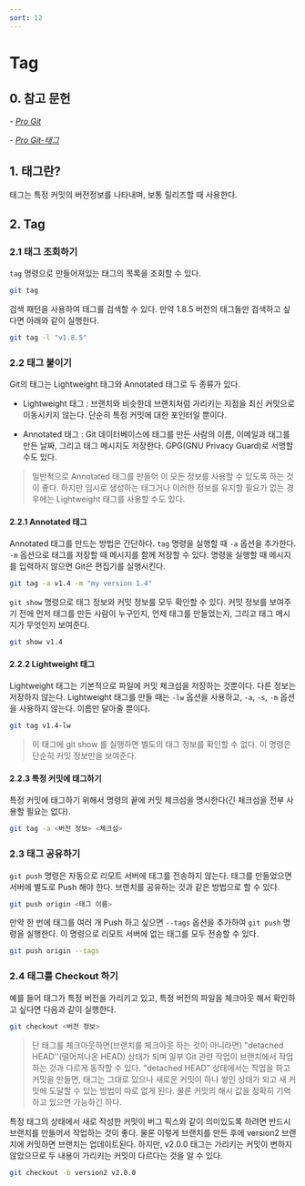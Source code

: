```yaml
---
sort: 12
---
```


# Tag

## 0. 참고 문헌

*- [Pro Git](https://git-scm.com/book/ko/v2)*

*- [Pro Git-태그](https://git-scm.com/book/ko/v2/Git%EC%9D%98-%EA%B8%B0%EC%B4%88-%ED%83%9C%EA%B7%B8)*

## 1. 태그란?

태그는 특정 커밋의 버전정보를 나타내며, 보통 릴리즈할 때 사용한다.

## 2. Tag

### 2.1 태그 조회하기

`tag` 명령으로 만들어져있는 태그의 목록을 조회할 수 있다.

```bash
git tag
```

검색 패턴을 사용하여 태그를 검색할 수 있다. 만약 1.8.5 버전의 태그들만 검색하고 싶다면 아래와 같이 실행한다.

```bash
git tag -l "v1.8.5"
```

### 2.2 태그 붙이기

Git의 태그는 Lightweight 태그와 Annotated 태그로 두 종류가 있다.

* Lightweight 태그 : 브랜치와 비슷한데 브랜치처럼 가리키는 지점을 최신 커밋으로 이동시키지 않는다. 단순히 특정 커밋에 대한 포인터일 뿐이다.

* Annotated 태그 : Git 데이터베이스에 태그를 만든 사람의 이름, 이메일과 태그를 만든 날짜, 그리고 태그 메시지도 저장한다. GPG(GNU Privacy Guard)로 서명할 수도 있다.

> 일반적으로 Annotated 태그를 만들어 이 모든 정보를 사용할 수 있도록 하는 것이 좋다. 하지만 임시로 생성하는 태그거나 이러한 정보를 유지할 필요가 없는 경우에는 Lightweight 태그를 사용할 수도 있다.

#### 2.2.1  Annotated 태그

Annotated 태그를 만드는 방법은 간단하다. `tag` 명령을 실행할 때 `-a` 옵션을 추가한다. `-m` 옵션으로 태그를 저장할 때 메시지를 함께 저장할 수 있다. 명령을 실행할 때 메시지를 입력하지 않으면 Git은 편집기를 실행시킨다.

```bash
git tag -a v1.4 -m "my version 1.4"
```

`git show` 명령으로 태그 정보와 커밋 정보를 모두 확인할 수 있다. 커밋 정보를 보여주기 전에 먼저 태그를 만든 사람이 누구인지, 언제 태그를 만들었는지, 그리고 태그 메시지가 무엇인지 보여준다.

```bash
git show v1.4
```

#### 2.2.2 Lightweight 태그

Lightweight 태그는 기본적으로 파일에 커밋 체크섬을 저장하는 것뿐이다. 다른 정보는 저장하지 않는다. Lightweight 태그를 만들 때는 `-lw` 옵션을 사용하고, `-a`, `-s`, `-m` 옵션을 사용하지 않는다. 이름만 달아줄 뿐이다.

```bash
git tag v1.4-lw
```

> 이 태그에 git show 를 실행하면 별도의 태그 정보를 확인할 수 없다. 이 명령은 단순히 커밋 정보만을 보여준다.

#### 2.2.3 특정 커밋에 태그하기

특정 커밋에 태그하기 위해서 명령의 끝에 커밋 체크섬을 명시한다(긴 체크섬을 전부 사용할 필요는 없다).

```bash
git tag -a <버전 정보> <체크섬>
```

### 2.3 태그 공유하기

`git push` 명령은 자동으로 리모트 서버에 태그를 전송하지 않는다. 태그를 만들었으면 서버에 별도로 Push 해야 한다. 브랜치를 공유하는 것과 같은 방법으로 할 수 있다.

```bash
git push origin <태그 이름>
```

만약 한 번에 태그를 여러 개 Push 하고 싶으면 `--tags` 옵션을 추가하여 `git push` 명령을 실행한다. 이 명령으로 리모트 서버에 없는 태그를 모두 전송할 수 있다.

```bash
git push origin --tags
```

### 2.4 태그를 Checkout 하기

예를 들어 태그가 특정 버전을 가리키고 있고, 특정 버전의 파일을 체크아웃 해서 확인하고 싶다면 다음과 같이 실행한다.

```bash
git checkout <버전 정보>
```

> 단 태그를 체크아웃하면(브랜치를 체크아웃 하는 것이 아니라면) "detached HEAD''(떨어져나온 HEAD) 상태가 되며 일부 Git 관련 작업이 브랜치에서 작업하는 것과 다르게 동작할 수 있다. "detached HEAD" 상태에서는 작업을 하고 커밋을 만들면, 태그는 그대로 있으나 새로운 커밋이 하나 쌓인 상태가 되고 새 커밋에 도달할 수 있는 방법이 따로 없게 된다. 물론 커밋의 해시 값을 정확히 기억하고 있으면 가능하긴 하다.

특정 태그의 상태에서 새로 작성한 커밋이 버그 픽스와 같이 의미있도록 하려면 반드시 브랜치를 만들어서 작업하는 것이 좋다. 물론 이렇게 브랜치를 만든 후에 version2 브랜치에 커밋하면 브랜치는 업데이트된다. 하지만, v2.0.0 태그는 가리키는 커밋이 변하지 않았으므로 두 내용이 가리키는 커밋이 다르다는 것을 알 수 있다.

```bash
git checkout -b version2 v2.0.0
```